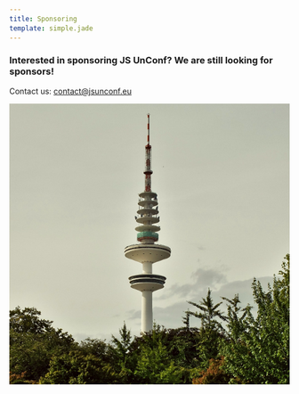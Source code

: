 ```yaml
---
title: Sponsoring
template: simple.jade
---
```


<h3 class="subheader">Interested in sponsoring JS UnConf? We are still looking for sponsors!</h3>

Contact us: <a href="mailto:contact@jsunconf.eu">contact@jsunconf.eu</a>

![](sponsoring.jpg)
